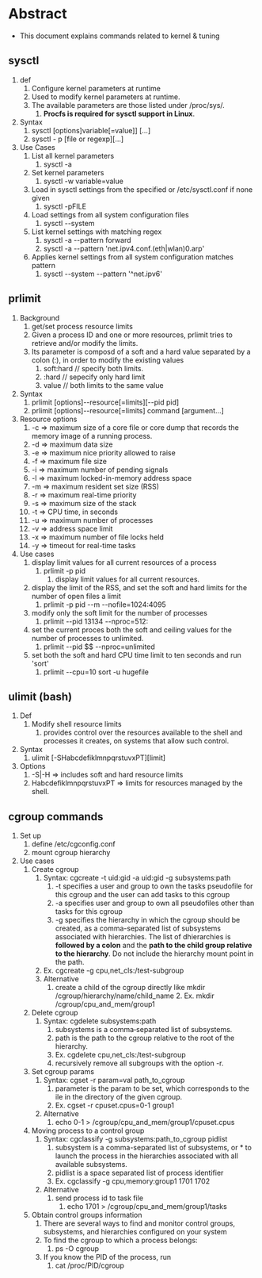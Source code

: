 # Abstract

- This document explains commands related to kernel & tuning

## sysctl

1. def
   1. Configure kernel parameters at runtime
   2. Used to modify kernel parameters at runtime.
   3. The available parameters are those listed under /proc/sys/.
      1. **Procfs is required for sysctl support in Linux**.
2. Syntax
   1. sysctl [options]variable[=value]] [...]
   2. sysctl - p [file or regexp][...]
3. Use Cases
   1. List all kernel parameters
      1. sysctl -a
   2. Set kernel parameters
      1. sysctl -w variable=value
   3. Load in sysctl settings from the specified or /etc/sysctl.conf if none given
      1. sysctl -pFILE
   4. Load settings from all system configuration files
      1. sysctl --system
   5. List kernel settings with matching regex
      1. sysctl -a --pattern forward
      2. sysctl -a --pattern 'net.ipv4.conf.(eth|wlan)0.arp'
   6. Applies kernel settings from all system configuration matches pattern
      1. sysctl --system --pattern '^net.ipv6'

## prlimit

1. Background
   1. get/set process resource limits
   2. Given a process ID and one or more resources, prlimit tries to retrieve and/or modify the limits.
   3. Its parameter is composd of a soft and a hard value separated by a colon (:), in order to modify the existing values
      1. soft:hard // specify both limits.
      2. :hard // sepecify only hard limit
      3. value // both limits to the same value
2. Syntax
   1. prlimit [options]--resource[=limits][--pid pid]
   2. prlimit [options]--resource[=limits] command [argument...]
3. Resource options
   1. -c => maximum size of a core file or core dump that records the memory image of a running process.
   2. -d => maximum data size
   3. -e => maximum nice priority allowed to raise
   4. -f => maximum file size
   5. -i => maximum number of pending signals
   6. -l => maximum locked-in-memory address space
   7. -m => maximum resident set size (RSS)
   8. -r => maximum real-time priority
   9. -s => maximum size of the stack
   10. -t => CPU time, in seconds
   11. -u => maximum number of processes
   12. -v => address space limit
   13. -x => maximum number of file locks held
   14. -y => timeout for real-time tasks
4. Use cases
   1. display limit values for all current resources of a process
      1. prlimit -p pid
         1. display limit values for all current resources.
   2. display the limit of the RSS, and set the soft and hard limits for the number of open files a limit
      1. prlimit -p pid --m --nofile=1024:4095
   3. modify only the soft limit for the number of processes
      1. prlimit --pid 13134 --nproc=512:
   4. set the current proces both the soft and ceiling values for the number of processes to unlimited.
      1. prlimit --pid \$\$ --nproc=unlimited
   5. set both the soft and hard CPU time limit to ten seconds and run 'sort'
      1. prlimit --cpu=10 sort -u hugefile

## ulimit (bash)

1. Def
   1. Modify shell resource limits
      1. provides control over the resources available to the shell and processes it creates, on systems that allow such control.
2. Syntax
   1. ulimit [-SHabcdefiklmnpqrstuvxPT][limit]
3. Options
   1. -S|-H => includes soft and hard resource limits
   2. HabcdefiklmnpqrstuvxPT => limits for resources managed by the shell.

## cgroup commands

1. Set up
   1. define /etc/cgconfig.conf
   2. mount cgroup hierarchy
2. Use cases
   1. Create cgroup
      1. Syntax: cgcreate -t uid:gid -a uid:gid -g subsystems:path
         1. -t specifies a user and group to own the tasks pseudofile for this cgroup and the user can add tasks to this cgroup
         2. -a specifies user and group to own all pseudofiles other than tasks for this cgroup
         3. -g specifies the hierarchy in which the cgroup should be created, as a comma-separated list of subsystems associated with hierarchies. The list of dhierarchies is **followed by a colon** and the **path to the child group relative to the hierarchy**. Do not include the hierarchy mount point in the path.
      2. Ex. cgcreate -g cpu,net_cls:/test-subgroup
      3. Alternative
         1. create a child of the cgroup directly like mkdir /cgroup/hierarchy/name/child_name
            2. Ex. mkdir /cgroup/cpu_and_mem/group1
   2. Delete cgroup
      1. Syntax: cgdelete subsystems:path
         1. subsystems is a comma‑separated list of subsystems.
         2. path is the path to the cgroup relative to the root of the hierarchy.
         3. Ex. cgdelete cpu,net_cls:/test-subgroup
         4. recursively remove all subgroups with the option -r.
   3. Set cgroup params
      1. Syntax: cgset -r param=val path_to_cgroup
         1. parameter is the param to be set, which corresponds to the ile in the directory of the given cgroup.
         2. Ex. cgset -r cpuset.cpus=0-1 group1
      2. Alternative
         1. echo 0-1 > /cgroup/cpu_and_mem/group1/cpuset.cpus
   4. Moving process to a control group
      1. Syntax: cgclassify -g subsystems:path_to_cgroup pidlist
         1. subsystem is a comma-separated list of subsystems, or \* to launch the process in the hierarchies associated with all available subsystems.
         2. pidlist is a space separated list of process identifier
         3. Ex. cgclassify -g cpu,memory:group1 1701 1702
      2. Alternative
         1. send process id to task file
            1. echo 1701 > /cgroup/cpu_and_mem/group1/tasks
   5. Obtain control groups information
      1. There are several ways to find and monitor control groups, subsystems, and hierarchies configured on your system
      2. To find the cgroup to which a process belongs:
         1. ps -O cgroup
      3. If you know the PID of the process, run
         1. cat /proc/PID/cgroup
